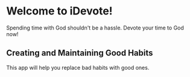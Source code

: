 # Welcome to iDevote!

Spending time with God shouldn't be a hassle. Devote your time to God now!

## Creating and Maintaining Good Habits

This app will help you replace bad habits with good ones.